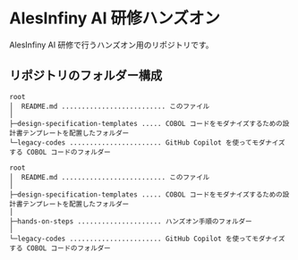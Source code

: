 # AlesInfiny AI 研修ハンズオン

AlesInfiny AI 研修で行うハンズオン用のリポジトリです。

## リポジトリのフォルダー構成

```text
root
│  README.md .......................... このファイル
│
├─design-specification-templates ..... COBOL コードをモダナイズするための設計書テンプレートを配置したフォルダー
└─legacy-codes ....................... GitHub Copilot を使ってモダナイズする COBOL コードのフォルダー
```

```text
root
│  README.md .......................... このファイル
│
├─design-specification-templates ..... COBOL コードをモダナイズするための設計書テンプレートを配置したフォルダー
│
├─hands-on-steps ..................... ハンズオン手順のフォルダー
│
└─legacy-codes ....................... GitHub Copilot を使ってモダナイズする COBOL コードのフォルダー
```
